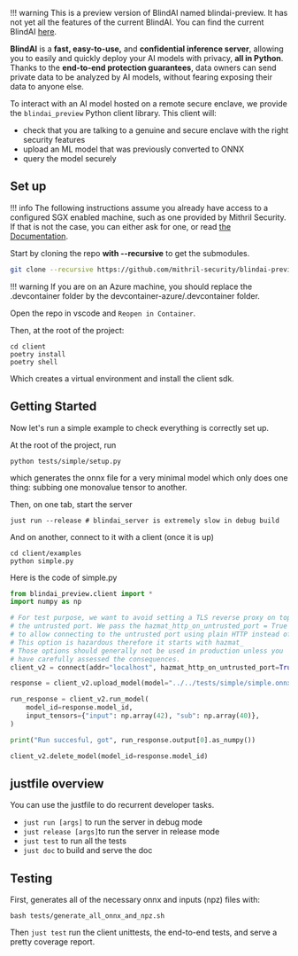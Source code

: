 !!! warning
    This is a preview version of BlindAI named blindai-preview. It has not yet all the features of the current BlindAI. You can find the current BlindAI [here](https://github.com/mithril-security/blindai).


**BlindAI** is a **fast, easy-to-use,** and **confidential inference server**, allowing you to easily and quickly deploy your AI models with privacy, **all in Python**. Thanks to the **end-to-end protection guarantees**, data owners can send private data to be analyzed by AI models, without fearing exposing their data to anyone else.

To interact with an AI model hosted on a remote secure enclave, we provide the `blindai_preview` Python client library. This client will:

- check that you are talking to a genuine and secure enclave with the right security features
- upload an ML model that was previously converted to ONNX
- query the model securely

## Set up

!!! info
    The following instructions assume you already have access to a configured SGX enabled machine, such as one provided by Mithril Security. If that is not the case, you can either ask for one, or read [the Documentation](docs/cloud-deployment.md).

Start by cloning the repo **with --recursive** to get the submodules.
```bash
git clone --recursive https://github.com/mithril-security/blindai-preview.git
``` 

!!! warning
    If you are on an Azure machine, you should replace the .devcontainer folder by the devcontainer-azure/.devcontainer folder.

Open the repo in vscode and `Reopen in Container`.

Then, at the root of the project:

```
cd client
poetry install
poetry shell
```

Which creates a virtual environment and install the client sdk.


## Getting Started

Now let's run a simple example to check everything is correctly set up.

At the root of the project, run
```
python tests/simple/setup.py
```
which generates the onnx file for a very minimal model which only does one thing: subbing one monovalue tensor to another.

Then, on one tab, start the server
```
just run --release # blindai_server is extremely slow in debug build
```

And on another, connect to it with a client (once it is up)
```
cd client/examples
python simple.py
```

Here is the code of simple.py
```py
from blindai_preview.client import *
import numpy as np

# For test purpose, we want to avoid setting a TLS reverse proxy on top of
# the untrusted port. We pass the hazmat_http_on_untrusted_port = True argument
# to allow connecting to the untrusted port using plain HTTP instead of HTTPS.
# This option is hazardous therefore it starts with hazmat_
# Those options should generally not be used in production unless you
# have carefully assessed the consequences.
client_v2 = connect(addr="localhost", hazmat_http_on_untrusted_port=True)

response = client_v2.upload_model(model="../../tests/simple/simple.onnx")

run_response = client_v2.run_model(
    model_id=response.model_id,
    input_tensors={"input": np.array(42), "sub": np.array(40)},
)

print("Run succesful, got", run_response.output[0].as_numpy())

client_v2.delete_model(model_id=response.model_id)

```

## justfile overview

You can use the justfile to do recurrent developer tasks.

- ```just run [args]``` to run the server in debug mode
- ```just release [args]```to run the server in release mode
- ```just test``` to run all the tests
- ```just doc``` to build and serve the doc


## Testing

First, generates all of the necessary onnx and inputs (npz) files with:
```
bash tests/generate_all_onnx_and_npz.sh
```

Then ```just test``` run the client unittests, the end-to-end tests, and serve a pretty coverage report.
